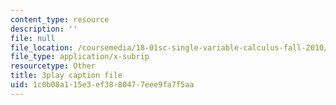 ```yaml
---
content_type: resource
description: ''
file: null
file_location: /coursemedia/18-01sc-single-variable-calculus-fall-2010/1c0b08a115e3ef3880477eee9fa7f5aa_HgEqXhsIq_g.srt
file_type: application/x-subrip
resourcetype: Other
title: 3play caption file
uid: 1c0b08a1-15e3-ef38-8047-7eee9fa7f5aa
---
```


